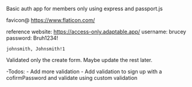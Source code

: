 Basic auth app for members only using express and passport.js

favicon@ https://www.flaticon.com/

reference website: https://access-only.adaptable.app/
    username: brucey
    password: Bruh1234!

    johnsmith, Johnsmith!1

Validated only the create form. Maybe update the rest later.

-Todos:
    - Add more validation
        - Add validation to sign up with a cofirmPassword and validate using custom validation

